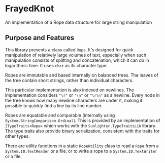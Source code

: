 <!-- -*- coding: utf-8; fill-column: 118 -*- -->

# FrayedKnot

An implementation of a Rope data structure for large string manipulation

## Purpose and Features

This library presents a class called `Rope`. It's designed for quick manipulation of relatively large volumes of text,
especially when such manipulation consists of splitting and concatenation, which it can do in logarithmic time. It
uses `char` as its character type.

Ropes are immutable and based internally on balanced trees. The leaves of the tree contain short strings, rather than
individual characters.

This particular implementation is also indexed on newlines. The implementation considers `"\r"` or `"\n"` or `"\r\n"`
as a newline. Every node in the tree knows how many newline characters are under it, making it possible to quickly
find a line by its line number.

Ropes are equatable and comparable (internally using `System.StringComparison.Ordinal`). This is provided by an
implementation of `ITypeTraits<Rope>` which works with the `Sunlighter.TypeTraitsLib` library. The type traits also
provide binary serialization, consistent with the traits for other types.

There are utility functions in a static `RopeUtility` class to read a `Rope` from a `System.IO.TextReader` or a file,
or to write a rope to a `System.IO.TextWriter` or a file.
